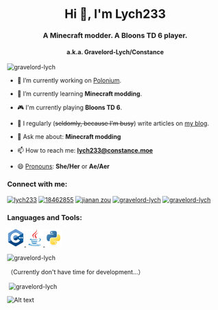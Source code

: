 <h1 align="center">Hi 👋, I'm Lych233</h1>
<h3 align="center">A Minecraft modder. A Bloons TD 6 player.</h3>
<h4 align="center">a.k.a. Gravelord-Lych/Constance </h4>

<p align="left"> <img src="https://komarev.com/ghpvc/?username=gravelord-lych&label=Profile%20views&color=0e75b6&style=flat" alt="gravelord-lych" /> </p>

- 🔭 I’m currently working on [Polonium](https://github.com/Gravelord-Lych/polonium).

- 🌱 I’m currently learning **Minecraft modding**.

- 🎮 I'm currently playing **Bloons TD 6**.

- 📝 I regularly (~~seldomly, because I'm busy~~) write articles on [my blog](https://blog.constance.moe).

- 💬 Ask me about: **Minecraft modding**

- 📫 How to reach me: **lych233@constance.moe**

- 😄 [Pronouns](https://pronouns.constance.moe/#she/her/ae/aer): **She/Her** or **Ae/Aer**

<h3 align="left">Connect with me:</h3>
<p align="left">
<a href="https://twitter.com/lych233" target="blank"><img align="center" src="https://raw.githubusercontent.com/rahuldkjain/github-profile-readme-generator/master/src/images/icons/Social/twitter.svg" alt="lych233" height="30" width="40" /></a>
<a href="https://stackoverflow.com/users/18462855" target="blank"><img align="center" src="https://raw.githubusercontent.com/rahuldkjain/github-profile-readme-generator/master/src/images/icons/Social/stack-overflow.svg" alt="18462855" height="30" width="40" /></a>
<a href="https://www.facebook.com/profile.php?id=61563115012079" target="blank"><img align="center" src="https://raw.githubusercontent.com/rahuldkjain/github-profile-readme-generator/master/src/images/icons/Social/facebook.svg" alt="jianan zou" height="30" width="40" /></a>
<a href="https://www.youtube.com/@Lych-the-Gravelord" target="blank"><img align="center" src="https://raw.githubusercontent.com/rahuldkjain/github-profile-readme-generator/master/src/images/icons/Social/youtube.svg" alt="gravelord-lych" height="30" width="40" /></a>
<a href="https://codeforces.com/profile/gravelord-lych" target="blank"><img align="center" src="https://raw.githubusercontent.com/rahuldkjain/github-profile-readme-generator/master/src/images/icons/Social/codeforces.svg" alt="gravelord-lych" height="30" width="40" /></a>
</p>

<h3 align="left">Languages and Tools:</h3>
<p align="left"> <a href="https://www.w3schools.com/cpp/" target="_blank" rel="noreferrer"> <img src="https://raw.githubusercontent.com/devicons/devicon/master/icons/cplusplus/cplusplus-original.svg" alt="cplusplus" width="40" height="40"/> </a> <a href="https://www.java.com" target="_blank" rel="noreferrer"> <img src="https://raw.githubusercontent.com/devicons/devicon/master/icons/java/java-original.svg" alt="java" width="40" height="40"/> </a> <a href="https://www.python.org" target="_blank" rel="noreferrer"> <img src="https://raw.githubusercontent.com/devicons/devicon/master/icons/python/python-original.svg" alt="python" width="40" height="40"/> </a> </p>

<p><img align="center" src="https://github-readme-stats.vercel.app/api/top-langs?username=gravelord-lych&show_icons=true&locale=en&layout=compact" alt="gravelord-lych" /></p>
（Currently don't have time for development...）
<p>&nbsp;<img align="center" src="https://github-readme-stats.vercel.app/api?username=gravelord-lych&show_icons=true&locale=en" alt="gravelord-lych" /></p>

![Alt text](https://spotify-recently-played-readme.vercel.app/api?user=31yuhkwke6nuf3urxkmrhueudifm&count=3&width=475)
<!--
**Gravelord-Lych/Gravelord-Lych** is a ✨ _special_ ✨ repository because its `README.md` (this file) appears on your GitHub profile.

Here are some ideas to get you started:

- 🔭 I’m currently working on ...
- 🌱 I’m currently learning ...
- 👯 I’m looking to collaborate on ...
- 🤔 I’m looking for help with ...
- 💬 Ask me about ...
- 📫 How to reach me: ...
- 😄 Pronouns: ...
- ⚡ Fun fact: ...
-->
